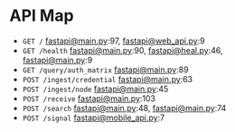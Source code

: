# API Map

- `GET /`
  fastapi@main.py:97, fastapi@web_api.py:9
- `GET /health`
  fastapi@main.py:90, fastapi@heal.py:46, fastapi@main.py:9
- `GET /query/auth_matrix`
  fastapi@main.py:89
- `POST /ingest/credential`
  fastapi@main.py:63
- `POST /ingest/node`
  fastapi@main.py:45
- `POST /receive`
  fastapi@main.py:103
- `POST /search`
  fastapi@main.py:48, fastapi@main.py:74
- `POST /signal`
  fastapi@mobile_api.py:7
